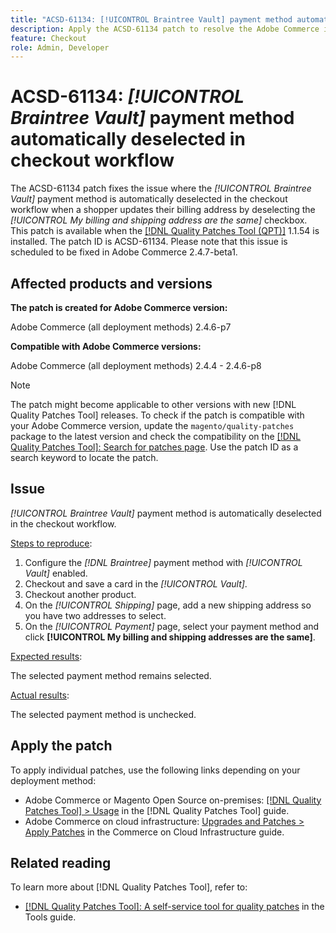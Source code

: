 ```yaml
---
title: "ACSD-61134: [!UICONTROL Braintree Vault] payment method automatically deselected in checkout workflow"
description: Apply the ACSD-61134 patch to resolve the Adobe Commerce issue where the *[!UICONTROL Braintree Vault]* payment method is automatically deselected in the checkout workflow when a shopper updates their billing address by deselecting the *[!UICONTROL My billing and shipping address are the same]* checkbox.
feature: Checkout
role: Admin, Developer
---
```

# ACSD-61134: *[!UICONTROL Braintree Vault]* payment method automatically deselected in checkout workflow

The ACSD-61134 patch fixes the issue where the *[!UICONTROL Braintree Vault]* payment method is automatically deselected in the checkout workflow when a shopper updates their billing address by deselecting the *[!UICONTROL My billing and shipping address are the same]* checkbox. This patch is available when the [[!DNL Quality Patches Tool (QPT)]](https://experienceleague.adobe.com/en/docs/commerce-knowledge-base/kb/announcements/commerce-announcements/magento-quality-patches-released-new-tool-to-self-serve-quality-patches) 1.1.54 is installed. The patch ID is ACSD-61134. Please note that this issue is scheduled to be fixed in Adobe Commerce 2.4.7-beta1.

## Affected products and versions

**The patch is created for Adobe Commerce version:**

Adobe Commerce (all deployment methods) 2.4.6-p7

**Compatible with Adobe Commerce versions:**

Adobe Commerce (all deployment methods) 2.4.4 - 2.4.6-p8

>[!NOTE]
>
>The patch might become applicable to other versions with new [!DNL Quality Patches Tool] releases. To check if the patch is compatible with your Adobe Commerce version, update the `magento/quality-patches` package to the latest version and check the compatibility on the [[!DNL Quality Patches Tool]: Search for patches page](https://experienceleague.adobe.com/tools/commerce-quality-patches/index.html). Use the patch ID as a search keyword to locate the patch.

## Issue

*[!UICONTROL Braintree Vault]* payment method is automatically deselected in the checkout workflow.

<u>Steps to reproduce</u>:

1. Configure the *[!DNL Braintree]* payment method with *[!UICONTROL Vault]* enabled.
1. Checkout and save a card in the *[!UICONTROL Vault]*.
1. Checkout another product.
1. On the *[!UICONTROL Shipping]* page, add a new shipping address so you have two addresses to select.
1. On the *[!UICONTROL Payment]* page, select your payment method and click **[!UICONTROL My billing and shipping addresses are the same]**.

<u>Expected results</u>:

The selected payment method remains selected.

<u>Actual results</u>:

The selected payment method is unchecked.

## Apply the patch

To apply individual patches, use the following links depending on your deployment method:

* Adobe Commerce or Magento Open Source on-premises: [[!DNL Quality Patches Tool] > Usage](/help/tools/quality-patches-tool/usage.md) in the [!DNL Quality Patches Tool] guide.
* Adobe Commerce on cloud infrastructure: [Upgrades and Patches > Apply Patches](https://experienceleague.adobe.com/docs/commerce-cloud-service/user-guide/develop/upgrade/apply-patches.html) in the Commerce on Cloud Infrastructure guide.

## Related reading

To learn more about [!DNL Quality Patches Tool], refer to:

* [[!DNL Quality Patches Tool]: A self-service tool for quality patches](/help/tools/quality-patches-tool/quality-patches-tool-to-self-serve-quality-patches.md) in the Tools guide.

